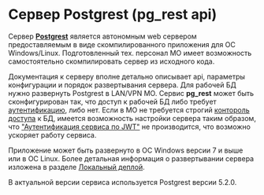 # Сервер Postgrest (pg_rest api)

Сервер <a href="https://postgrest.com/" target=_blank>__Postgrest__</a> является автономным web сервером предоставляемым в виде скомпилированного приложения для ОС Windows/Linux.
Подготовленный тех. персонал МО имеет возможность самостоятельно скомпилировать сервер
из исходного кода.

Документация к серверу вполне детально описывает api, параметры конфигурации и порядок
развертывания сервера. Для рабочей БД нужно развернуть Postgrest в LAN/VPN МО.
Сервис **pg_rest** может быть сконфигурирован так, что доступ к рабочей БД либо требует
[аутентификацию](./jwt_auth.md), либо нет. Если в МО не требуется строгий
[контороль доступа](./access.md) к БД, имеется возможность настройки сервера таким образом,
что ["Аутентификация сервиса по JWT"](./jwt_auth.md) не производится, что возможно ускоряет
работу сервиса.

Приложение может быть развернуто в ОС Windows версии 7 и выше или в ОС Linux.
Более детальная информация о развертывании сервера изложена в разделе
[Локальный деплой](./local_deploy.md#сервер-postgrest).

В актуальной версии сервиса используется Postgrest версии 5.2.0.
